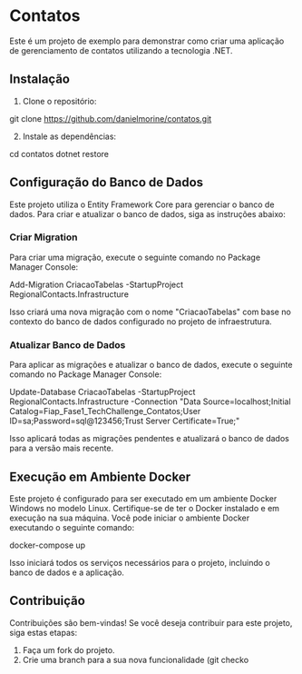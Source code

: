 # Contatos

Este é um projeto de exemplo para demonstrar como criar uma aplicação de gerenciamento de contatos utilizando a tecnologia .NET.

## Instalação

1. Clone o repositório:

git clone https://github.com/danielmorine/contatos.git

2. Instale as dependências:

cd contatos
dotnet restore

## Configuração do Banco de Dados

Este projeto utiliza o Entity Framework Core para gerenciar o banco de dados. Para criar e atualizar o banco de dados, siga as instruções abaixo:

### Criar Migration

Para criar uma migração, execute o seguinte comando no Package Manager Console:

Add-Migration CriacaoTabelas -StartupProject RegionalContacts.Infrastructure

Isso criará uma nova migração com o nome "CriacaoTabelas" com base no contexto do banco de dados configurado no projeto de infraestrutura.

### Atualizar Banco de Dados

Para aplicar as migrações e atualizar o banco de dados, execute o seguinte comando no Package Manager Console:

Update-Database CriacaoTabelas -StartupProject RegionalContacts.Infrastructure -Connection "Data Source=localhost;Initial Catalog=Fiap_Fase1_TechChallenge_Contatos;User ID=sa;Password=sql@123456;Trust Server Certificate=True;"

Isso aplicará todas as migrações pendentes e atualizará o banco de dados para a versão mais recente.

## Execução em Ambiente Docker

Este projeto é configurado para ser executado em um ambiente Docker Windows no modelo Linux. Certifique-se de ter o Docker instalado e em execução na sua máquina. Você pode iniciar o ambiente Docker executando o seguinte comando:

docker-compose up

Isso iniciará todos os serviços necessários para o projeto, incluindo o banco de dados e a aplicação.

## Contribuição

Contribuições são bem-vindas! Se você deseja contribuir para este projeto, siga estas etapas:

1. Faça um fork do projeto.
2. Crie uma branch para a sua nova funcionalidade (git checko
